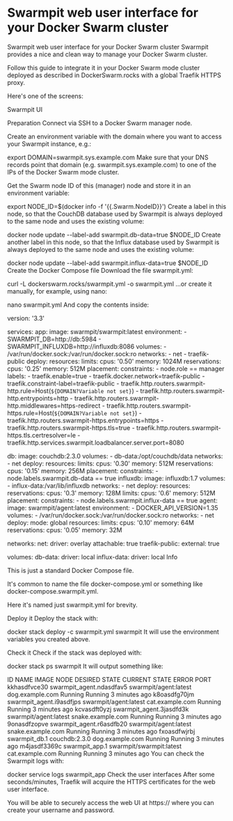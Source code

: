 # Swarmpit web user interface for your Docker Swarm cluster

Swarmpit web user interface for your Docker Swarm cluster
Swarmpit provides a nice and clean way to manage your Docker Swarm cluster.

Follow this guide to integrate it in your Docker Swarm mode cluster deployed as described in DockerSwarm.rocks with a global Traefik HTTPS proxy.

Here's one of the screens:

Swarmpit UI

Preparation
Connect via SSH to a Docker Swarm manager node.

Create an environment variable with the domain where you want to access your Swarmpit instance, e.g.:


export DOMAIN=swarmpit.sys.example.com
Make sure that your DNS records point that domain (e.g. swarmpit.sys.example.com) to one of the IPs of the Docker Swarm mode cluster.

Get the Swarm node ID of this (manager) node and store it in an environment variable:


export NODE_ID=$(docker info -f '{{.Swarm.NodeID}}')
Create a label in this node, so that the CouchDB database used by Swarmpit is always deployed to the same node and uses the existing volume:

docker node update --label-add swarmpit.db-data=true $NODE_ID
Create another label in this node, so that the Influx database used by Swarmpit is always deployed to the same node and uses the existing volume:

docker node update --label-add swarmpit.influx-data=true $NODE_ID
Create the Docker Compose file
Download the file swarmpit.yml:

curl -L dockerswarm.rocks/swarmpit.yml -o swarmpit.yml
...or create it manually, for example, using nano:

nano swarmpit.yml
And copy the contents inside:

version: '3.3'

services:
  app:
    image: swarmpit/swarmpit:latest
    environment:
      - SWARMPIT_DB=http://db:5984
      - SWARMPIT_INFLUXDB=http://influxdb:8086
    volumes:
      - /var/run/docker.sock:/var/run/docker.sock:ro
    networks:
      - net
      - traefik-public
    deploy:
      resources:
        limits:
          cpus: '0.50'
          memory: 1024M
        reservations:
          cpus: '0.25'
          memory: 512M
      placement:
        constraints:
          - node.role == manager
      labels:
        - traefik.enable=true
        - traefik.docker.network=traefik-public
        - traefik.constraint-label=traefik-public
        - traefik.http.routers.swarmpit-http.rule=Host(`${DOMAIN?Variable not set}`)
        - traefik.http.routers.swarmpit-http.entrypoints=http
        - traefik.http.routers.swarmpit-http.middlewares=https-redirect
        - traefik.http.routers.swarmpit-https.rule=Host(`${DOMAIN?Variable not set}`)
        - traefik.http.routers.swarmpit-https.entrypoints=https
        - traefik.http.routers.swarmpit-https.tls=true
        - traefik.http.routers.swarmpit-https.tls.certresolver=le
        - traefik.http.services.swarmpit.loadbalancer.server.port=8080

  db:
    image: couchdb:2.3.0
    volumes:
      - db-data:/opt/couchdb/data
    networks:
      - net
    deploy:
      resources:
        limits:
          cpus: '0.30'
          memory: 512M
        reservations:
          cpus: '0.15'
          memory: 256M
      placement:
        constraints:
          - node.labels.swarmpit.db-data == true
  influxdb:
    image: influxdb:1.7
    volumes:
      - influx-data:/var/lib/influxdb
    networks:
      - net
    deploy:
      resources:
        reservations:
          cpus: '0.3'
          memory: 128M
        limits:
          cpus: '0.6'
          memory: 512M
      placement:
        constraints:
          - node.labels.swarmpit.influx-data == true
  agent:
    image: swarmpit/agent:latest
    environment:
      - DOCKER_API_VERSION=1.35
    volumes:
      - /var/run/docker.sock:/var/run/docker.sock:ro
    networks:
      - net
    deploy:
      mode: global
      resources:
        limits:
          cpus: '0.10'
          memory: 64M
        reservations:
          cpus: '0.05'
          memory: 32M

networks:
  net:
    driver: overlay
    attachable: true
  traefik-public:
    external: true

volumes:
  db-data:
    driver: local
  influx-data:
    driver: local
Info

This is just a standard Docker Compose file.

It's common to name the file docker-compose.yml or something like docker-compose.swarmpit.yml.

Here it's named just swarmpit.yml for brevity.

Deploy it
Deploy the stack with:


docker stack deploy -c swarmpit.yml swarmpit
It will use the environment variables you created above.

Check it
Check if the stack was deployed with:

docker stack ps swarmpit
It will output something like:


ID             NAME                       IMAGE                      NODE                DESIRED STATE   CURRENT STATE          ERROR   PORT
kkhasdfvce30   swarmpit_agent.ndasdfav5   swarmpit/agent:latest      dog.example.com     Running         Running 3 minutes ago
k8oasdfg70jm   swarmpit_agent.i9asdfjps   swarmpit/agent:latest      cat.example.com     Running         Running 3 minutes ago
kcvasdft0yzj   swarmpit_agent.3jasdfd3k   swarmpit/agent:latest      snake.example.com   Running         Running 3 minutes ago
9onasdfzopve   swarmpit_agent.r6asdfb20   swarmpit/agent:latest      snake.example.com   Running         Running 3 minutes ago
fxoasdfwjrbj   swarmpit_db.1              couchdb:2.3.0              dog.example.com     Running         Running 3 minutes ago
m4jasdf3369c   swarmpit_app.1             swarmpit/swarmpit:latest   cat.example.com     Running         Running 3 minutes ago
You can check the Swarmpit logs with:

docker service logs swarmpit_app
Check the user interfaces
After some seconds/minutes, Traefik will acquire the HTTPS certificates for the web user interface.

You will be able to securely access the web UI at https://<your swarmpit domain> where you can create your username and password.